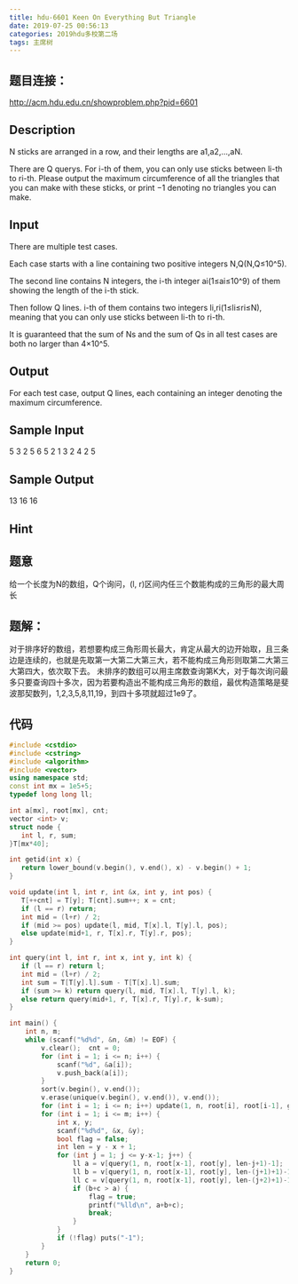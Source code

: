 ```yaml
---
title: hdu-6601 Keen On Everything But Triangle
date: 2019-07-25 00:56:13
categories: 2019hdu多校第二场
tags: 主席树
---
```


## 题目连接：
http://acm.hdu.edu.cn/showproblem.php?pid=6601

## Description

N sticks are arranged in a row, and their lengths are a1,a2,...,aN.

There are Q querys. For i-th of them, you can only use sticks between li-th to ri-th. Please output the maximum circumference of all the triangles that you can make with these sticks, or print −1 denoting no triangles you can make.


## Input
There are multiple test cases.

Each case starts with a line containing two positive integers N,Q(N,Q≤10^5).

The second line contains N integers, the i-th integer ai(1≤ai≤10^9) of them showing the length of the i-th stick.

Then follow Q lines. i-th of them contains two integers li,ri(1≤li≤ri≤N), meaning that you can only use sticks between li-th to ri-th.

It is guaranteed that the sum of Ns and the sum of Qs in all test cases are both no larger than 4×10^5.

## Output
For each test case, output Q lines, each containing an integer denoting the maximum circumference.

## Sample Input
5 3
2 5 6 5 2
1 3
2 4
2 5


## Sample Output
13
16
16

## Hint

## 题意
给一个长度为N的数组，Q个询问，(l, r)区间内任三个数能构成的三角形的最大周长

## 题解：
对于排序好的数组，若想要构成三角形周长最大，肯定从最大的边开始取，且三条边是连续的，也就是先取第一大第二大第三大，若不能构成三角形则取第二大第三大第四大，依次取下去。
未排序的数组可以用主席数查询第K大，对于每次询问最多只要查询四十多次，因为若要构造出不能构成三角形的数组，最优构造策略是斐波那契数列，1,2,3,5,8,11,19，到四十多项就超过1e9了。

## 代码
```cpp
#include <cstdio>
#include <cstring>
#include <algorithm>
#include <vector>
using namespace std;
const int mx = 1e5+5;
typedef long long ll;

int a[mx], root[mx], cnt;
vector <int> v;
struct node {
   int l, r, sum;
}T[mx*40];

int getid(int x) {
   return lower_bound(v.begin(), v.end(), x) - v.begin() + 1;
}

void update(int l, int r, int &x, int y, int pos) {
   T[++cnt] = T[y]; T[cnt].sum++; x = cnt;
   if (l == r) return;
   int mid = (l+r) / 2;
   if (mid >= pos) update(l, mid, T[x].l, T[y].l, pos);
   else update(mid+1, r, T[x].r, T[y].r, pos);
}

int query(int l, int r, int x, int y, int k) {
   if (l == r) return l;
   int mid = (l+r) / 2;
   int sum = T[T[y].l].sum - T[T[x].l].sum;
   if (sum >= k) return query(l, mid, T[x].l, T[y].l, k);
   else return query(mid+1, r, T[x].r, T[y].r, k-sum);
}

int main() {
    int n, m;
    while (scanf("%d%d", &n, &m) != EOF) {
        v.clear();  cnt = 0;
        for (int i = 1; i <= n; i++) {
            scanf("%d", &a[i]);
            v.push_back(a[i]);
        }
        sort(v.begin(), v.end());
        v.erase(unique(v.begin(), v.end()), v.end());
        for (int i = 1; i <= n; i++) update(1, n, root[i], root[i-1], getid(a[i]));
        for (int i = 1; i <= m; i++) {
            int x, y;
            scanf("%d%d", &x, &y);
            bool flag = false;
            int len = y - x + 1;
            for (int j = 1; j <= y-x-1; j++) {
                ll a = v[query(1, n, root[x-1], root[y], len-j+1)-1];
                ll b = v[query(1, n, root[x-1], root[y], len-(j+1)+1)-1];
                ll c = v[query(1, n, root[x-1], root[y], len-(j+2)+1)-1];
                if (b+c > a) {
                    flag = true;
                    printf("%lld\n", a+b+c);
                    break;
                }
            }
            if (!flag) puts("-1");
        }
    }
    return 0;
}
```

